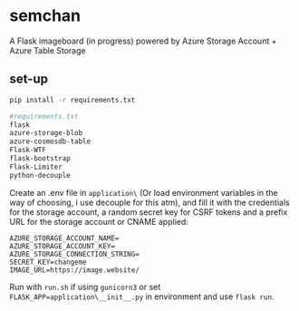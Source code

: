 # semchan

A Flask imageboard (in progress) powered by Azure Storage Account + Azure Table Storage 

## set-up
```bash
pip install -r requirements.txt

#requirements.txt
flask
azure-storage-blob
azure-cosmosdb-table
Flask-WTF
flask-bootstrap
Flask-Limiter
python-decouple
```

Create an .env file in ```application\``` (Or load environment variables in the way of choosing, i use decouple for this atm), and fill it with the credentials for the storage account, a random secret key for CSRF tokens and a prefix URL for the storage account or CNAME applied:
```
AZURE_STORAGE_ACCOUNT_NAME=
AZURE_STORAGE_ACCOUNT_KEY=
AZURE_STORAGE_CONNECTION_STRING=
SECRET_KEY=changeme
IMAGE_URL=https://image.website/
```

Run with ```run.sh``` if using ```gunicorn3``` or set ```FLASK_APP=application\__init__.py``` in environment and use ```flask run```. 
